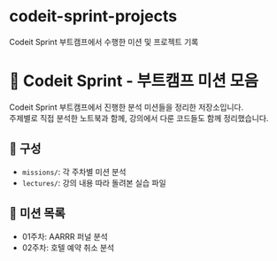 # codeit-sprint-projects
Codeit Sprint 부트캠프에서 수행한 미션 및 프로젝트 기록


# 📘 Codeit Sprint - 부트캠프 미션 모음

Codeit Sprint 부트캠프에서 진행한 분석 미션들을 정리한 저장소입니다.  
주제별로 직접 분석한 노트북과 함께, 강의에서 다룬 코드들도 함께 정리했습니다.

## 📁 구성
- `missions/`: 각 주차별 미션 분석
- `lectures/`: 강의 내용 따라 돌려본 실습 파일

## 📅 미션 목록
- 01주차: AARRR 퍼널 분석
- 02주차: 호텔 예약 취소 분석
